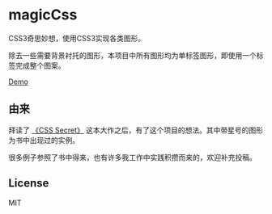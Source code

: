 # magicCss 

CSS3奇思妙想，使用CSS3实现各类图形。

除去一些需要背景衬托的图形，本项目中所有图形均为单标签图形，即使用一个标签完成整个图案。

[Demo](http://chokcoco.github.io/magicCss/html/index.html)

## 由来

拜读了 [《CSS Secret》](https://github.com/cssmagic/CSS-Secrets) 这本大作之后，有了这个项目的想法。其中带星号的图形为书中出现过的实例。

很多例子参照了书中得来，也有许多我工作中实践积攒而来的，欢迎补充投稿。

## License
MIT
